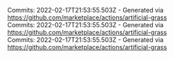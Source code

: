 Commits: 2022-02-17T21:53:55.503Z - Generated via https://github.com/marketplace/actions/artificial-grass
<br>
Commits: 2022-02-17T21:53:55.503Z - Generated via https://github.com/marketplace/actions/artificial-grass
<br>
Commits: 2022-02-17T21:53:55.503Z - Generated via https://github.com/marketplace/actions/artificial-grass
<br>
